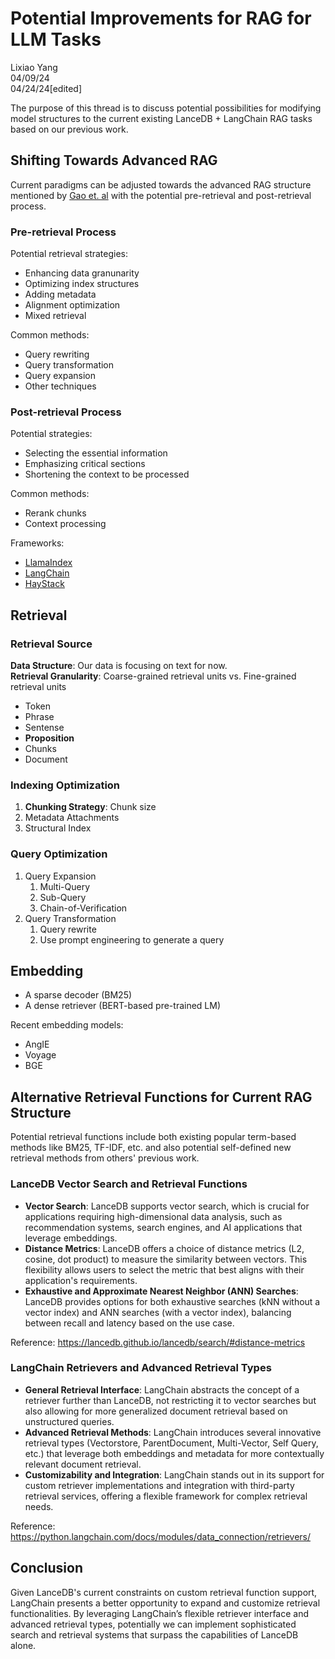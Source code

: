 # Potential Improvements for RAG for LLM Tasks
Lixiao Yang\
04/09/24\
04/24/24[edited]

The purpose of this thread is to discuss potential possibilities for modifying model structures to the current existing LanceDB + LangChain RAG tasks based on our previous work.

## Shifting Towards Advanced RAG
Current paradigms can be adjusted towards the advanced RAG structure mentioned by [Gao et. al](https://paperswithcode.com/paper/retrieval-augmented-generation-for-large) with the potential pre-retrieval and post-retrieval process.

### Pre-retrieval Process
Potential retrieval strategies:
- Enhancing data granunarity
- Optimizing index structures
- Adding metadata
- Alignment optimization
- Mixed retrieval

Common methods:
- Query rewriting
- Query transformation
- Query expansion
- Other techniques

### Post-retrieval Process
Potential strategies:
- Selecting the essential information
- Emphasizing critical sections
- Shortening the context to be processed

Common methods:
- Rerank chunks
- Context processing

Frameworks:
- [LlamaIndex](https://www.llamaindex.ai/)
- [LangChain](https://www.langchain.com/)
- [HayStack](https://haystack.deepset.ai/)

## Retrieval
### Retrieval Source
**Data Structure**: Our data is focusing on text for now.\
**Retrieval Granularity**: Coarse-grained retrieval units vs. Fine-grained retrieval units
- Token
- Phrase
- Sentense
- **Proposition**
- Chunks
- Document

### Indexing Optimization
1. **Chunking Strategy**: Chunk size
2. Metadata Attachments
3. Structural Index

### Query Optimization
1. Query Expansion
    1. Multi-Query
    2. Sub-Query
    3. Chain-of-Verification
2. Query Transformation
   1. Query rewrite
   2. Use prompt engineering to generate a query
  
## Embedding
- A sparse decoder (BM25)
- A dense retriever (BERT-based pre-trained LM)

Recent embedding models:
- AngIE
- Voyage
- BGE

## Alternative Retrieval Functions for Current RAG Structure 
Potential retrieval functions include both existing popular term-based methods like  BM25, TF-IDF, etc. and also potential self-defined new retrieval methods from others' previous work.
### LanceDB Vector Search and Retrieval Functions

- **Vector Search**: LanceDB supports vector search, which is crucial for applications requiring high-dimensional data analysis, such as recommendation systems, search engines, and AI applications that leverage embeddings.
- **Distance Metrics**: LanceDB offers a choice of distance metrics (L2, cosine, dot product) to measure the similarity between vectors. This flexibility allows users to select the metric that best aligns with their application's requirements.
- **Exhaustive and Approximate Nearest Neighbor (ANN) Searches**: LanceDB provides options for both exhaustive searches (kNN without a vector index) and ANN searches (with a vector index), balancing between recall and latency based on the use case.
  
Reference: https://lancedb.github.io/lancedb/search/#distance-metrics

### LangChain Retrievers and Advanced Retrieval Types

- **General Retrieval Interface**: LangChain abstracts the concept of a retriever further than LanceDB, not restricting it to vector searches but also allowing for more generalized document retrieval based on unstructured queries.
- **Advanced Retrieval Methods**: LangChain introduces several innovative retrieval types (Vectorstore, ParentDocument, Multi-Vector, Self Query, etc.) that leverage both embeddings and metadata for more contextually relevant document retrieval.
- **Customizability and Integration**: LangChain stands out in its support for custom retriever implementations and integration with third-party retrieval services, offering a flexible framework for complex retrieval needs.

Reference: https://python.langchain.com/docs/modules/data_connection/retrievers/

## Conclusion

Given LanceDB's current constraints on custom retrieval function support, LangChain presents a better opportunity to expand and customize retrieval functionalities. By leveraging LangChain’s flexible retriever interface and advanced retrieval types, potentially we can implement sophisticated search and retrieval systems that surpass the capabilities of LanceDB alone.
